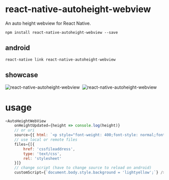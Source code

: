 # react-native-autoheight-webview
An auto height webview for React Native.

`npm install react-native-autoheight-webview --save`

## android
`react-native link react-native-autoheight-webview`

## showcase
![react-native-autoheight-webview](https://media.giphy.com/media/xUA7bj3KScXHeom1I4/giphy.gif)&nbsp;
![react-native-autoheight-webview](https://media.giphy.com/media/xUA7b4xTJ4FYX3RuZq/giphy.gif)

# usage

```javascript
<AutoHeightWebView
    onHeightUpdated={height => console.log(height)}
    // or uri
    source={{ html: `<p style="font-weight: 400;font-style: normal;font-size: 21px;line-height: 1.58;letter-spacing: -.003em;">Tags are great for describing the essence of your story in a single word or phrase, but stories are rarely about a single thing. <span style="background-color: transparent !important;background-image: linear-gradient(to bottom, rgba(146, 249, 190, 1), rgba(146, 249, 190, 1));">If I pen a story about moving across the country to start a new job in a car with my husband, two cats, a dog, and a tarantula, I wouldn’t only tag the piece with “moving”. I’d also use the tags “pets”, “marriage”, “career change”, and “travel tips”.</span></p>` }}
    // use local or remote files
    files={[{
        href: 'cssfileaddress',
        type: 'text/css',
        rel: 'stylesheet'
    }]}
    // change script (have to change source to reload on android)
    customScript={`document.body.style.background = 'lightyellow';`} />
```
